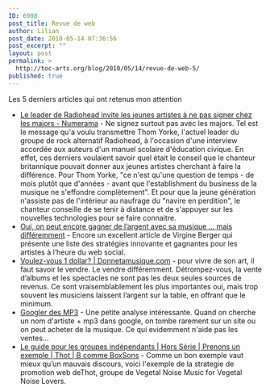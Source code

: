 ```yaml
---
ID: 6908
post_title: Revue de web
author: Lilian
post_date: 2010-05-14 07:36:56
post_excerpt: ""
layout: post
permalink: >
  http://toc-arts.org/blog/2010/05/14/revue-de-web-5/
published: true
---
```

Les 5 derniers articles qui ont retenus mon attention 
*   [Le leader de Radiohead invite les jeunes artistes à ne pas signer chez les majors - Numerama][1] - Ne signez surtout pas avec les majors. Tel est le message qu'a voulu transmettre Thom Yorke, l'actuel leader du groupe de rock alternatif Radiohead, à l'occasion d'une interview accordée aux auteurs d'un manuel scolaire d'éducation civique. En effet, ces derniers voulaient savoir quel était le conseil que le chanteur britannique pouvait donner aux jeunes artistes cherchant à faire la différence. Pour Thom Yorke, "ce n'est qu'une question de temps - de mois plutôt que d'années - avant que l'establishment du business de la musique ne s'effondre complètement". Et pour que la jeune génération n'assiste pas de l'intérieur au naufrage du "navire en perdition", le chanteur conseille de se tenir à distance et de s'appuyer sur les nouvelles technologies pour se faire connaitre.
*   [Oui, on peut encore gagner de l’argent avec sa musique ... mais différemment][2] - Encore un excellent article de Virgine Berger qui présente une liste des stratégies innovante et gagnantes pour les artistes à l’heure du web social.
*   [Voulez-vous 1 dollar? | Donnetamusique.com][3] - pour vivre de son art, il faut savoir le vendre. Le vendre différemment. Détrompez-vous, la vente d’albums et les spectacles ne sont pas les deux seules sources de revenus. Ce sont vraisemblablement les plus importantes oui, mais trop souvent les musiciens laissent l’argent sur la table, en offrant que le minimum.
*   [Googler des MP3][4] - Une petite analyse intéressante. Quand on cherche un nom d'artiste + mp3 dans google, on tombe rarement sur un site ou on peut acheter de la musique. Ce qui evidemment n'aide pas les ventes...
*   [Le guide pour les groupes indépendants | Hors Série | Prenons un exemple | Thot | B comme BoxSons][5] - Comme un bon exemple vaut mieux qu’un mauvais discours, voici l'exemple de la strategie de promotion web deThot, groupe de Vegetal Noise Music for Vegetal Noise Lovers.

 [1]: http://www.numerama.com/magazine/15938-le-leader-de-radiohead-invite-les-jeunes-artistes-a-ne-pas-signer-chez-les-majors.html
 [2]: http://owni.fr/2010/05/06/oui-on-peut-encore-gagner-de-l%E2%80%99argent-avec-sa-musique/
 [3]: http://donnetamusique.com/2010/05/voulez-vous-1-dollar/
 [4]: http://www.beatpromo.ca/site/2010/03/29/googler-des-mp3/
 [5]: http://www.bcommeboxsons.com/le-guide-pour-les-groupes-indpendants-hors-srie-prenons-un-exemple-thot